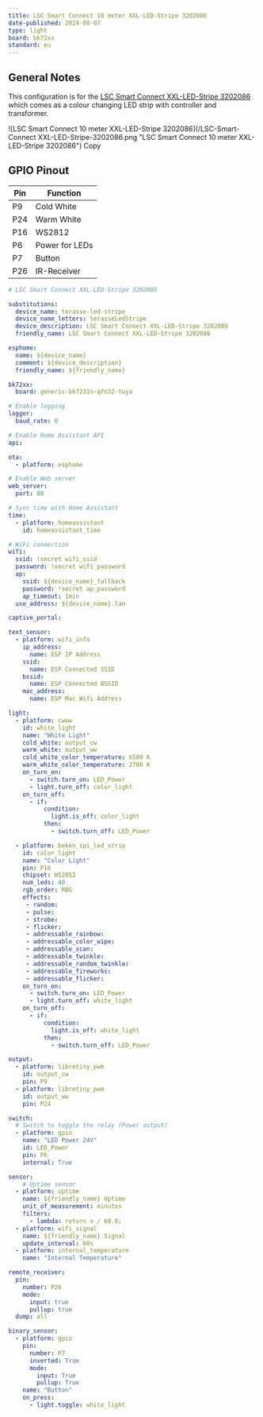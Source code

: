 ```yaml
---
title: LSC Smart Connect 10 meter XXL-LED-Stripe 3202086
date-published: 2024-08-07
type: light
board: bk72xx
standard: eu
---
```


## General Notes

This configuration is for the [LSC Smart Connect XXL-LED-Stripe 3202086](https://www.action.com/de-at/p/3202086/lsc-smart-connect-xxl-led-streifen/)
which comes as a colour changing LED strip with controller and transformer.

![LSC Smart Connect 10 meter XXL-LED-Stripe 3202086](/LSC-Smart-Connect XXL-LED-Stripe-3202086.png "LSC Smart Connect 10 meter XXL-LED-Stripe 3202086")
Copy

## GPIO Pinout

| Pin    | Function      |
| ------ | ------------- |
| P9     | Cold White    |
| P24    | Warm White    |
| P16    | WS2812        |
| P6     | Power for LEDs|
| P7     | Button        |
| P26    | IR-Receiver   |

```yaml
# LSC Smart Connect XXL-LED-Stripe 3202086

substitutions:
  device_name: terasse-led-stripe
  device_name_letters: terasseLedStripe
  device_description: LSC Smart Connect XXL-LED-Stripe 3202086
  friendly_name: LSC Smart Connect XXL-LED-Stripe 3202086

esphome:
  name: ${device_name}
  comment: ${device_description}
  friendly_name: ${friendly_name}

bk72xx:
  board: generic-bk7231n-qfn32-tuya

# Enable logging
logger:
  baud_rate: 0

# Enable Home Assistant API
api:

ota:
  - platform: esphome

# Enable Web server
web_server:
  port: 80

# Sync time with Home Assistant
time:
  - platform: homeassistant
    id: homeassistant_time

# WiFi connection
wifi:
  ssid: !secret wifi_ssid
  password: !secret wifi_password
  ap:
    ssid: ${device_name}_fallback
    password: !secret ap_password
    ap_timeout: 1min
  use_address: ${device_name}.lan

captive_portal:

text_sensor:
  - platform: wifi_info
    ip_address:
      name: ESP IP Address
    ssid:
      name: ESP Connected SSID
    bssid:
      name: ESP Connected BSSID
    mac_address:
      name: ESP Mac Wifi Address

light:
  - platform: cwww
    id: white_light
    name: "White Light"
    cold_white: output_cw
    warm_white: output_ww
    cold_white_color_temperature: 6500 K
    warm_white_color_temperature: 2700 K
    on_turn_on:
      - switch.turn_on: LED_Power
      - light.turn_off: color_light
    on_turn_off:
      - if:
          condition:
            light.is_off: color_light
          then:
            - switch.turn_off: LED_Power

  - platform: beken_spi_led_strip
    id: color_light
    name: "Color Light"
    pin: P16
    chipset: WS2812
    num_leds: 40
    rgb_order: RBG
    effects:
     - random:
     - pulse:
     - strobe:
     - flicker:
     - addressable_rainbow:
     - addressable_color_wipe:
     - addressable_scan:
     - addressable_twinkle:
     - addressable_random_twinkle:
     - addressable_fireworks:
     - addressable_flicker:
    on_turn_on:
      - switch.turn_on: LED_Power
      - light.turn_off: white_light
    on_turn_off:
      - if:
          condition:
            light.is_off: white_light
          then:
            - switch.turn_off: LED_Power

output:
  - platform: libretiny_pwm
    id: output_cw
    pin: P9
  - platform: libretiny_pwm
    id: output_ww
    pin: P24

switch:
  # Switch to toggle the relay (Power output)
  - platform: gpio
    name: "LED Power 24V"
    id: LED_Power
    pin: P6
    internal: True

sensor:
    # Uptime sensor
  - platform: uptime
    name: ${friendly_name} Uptime
    unit_of_measurement: minutes
    filters:
      - lambda: return x / 60.0;
  - platform: wifi_signal
    name: ${friendly_name} Signal
    update_interval: 60s
  - platform: internal_temperature
    name: "Internal Temperature"

remote_receiver:
  pin:
    number: P26
    mode:
      input: true
      pullup: true
  dump: all

binary_sensor:
  - platform: gpio
    pin:
      number: P7
      inverted: True
      mode:
        input: True
        pullup: True
    name: "Button"
    on_press:
      - light.toggle: white_light
```
